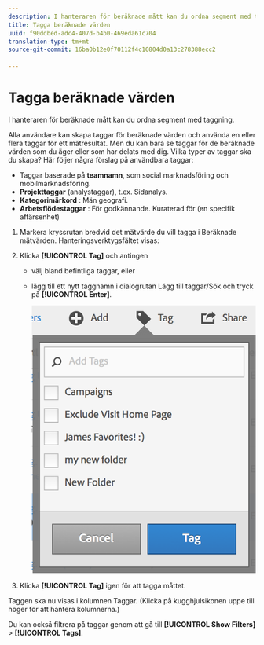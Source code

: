 ```yaml
---
description: I hanteraren för beräknade mått kan du ordna segment med taggning.
title: Tagga beräknade värden
uuid: f90ddbed-adc4-407d-b4b0-469eda61c704
translation-type: tm+mt
source-git-commit: 16ba0b12e0f70112f4c10804d0a13c278388ecc2

---
```



# Tagga beräknade värden

I hanteraren för beräknade mått kan du ordna segment med taggning.

Alla användare kan skapa taggar för beräknade värden och använda en eller flera taggar för ett mätresultat. Men du kan bara se taggar för de beräknade värden som du äger eller som har delats med dig. Vilka typer av taggar ska du skapa? Här följer några förslag på användbara taggar:

* Taggar baserade på **teamnamn**, som social marknadsföring och mobilmarknadsföring.
* **Projekttaggar** (analystaggar), t.ex. Sidanalys.
* **Kategorimärkord** : Män geografi.
* **Arbetsflödestaggar** : För godkännande. Kuraterad för (en specifik affärsenhet)

1. Markera kryssrutan bredvid det mätvärde du vill tagga i Beräknade mätvärden. Hanteringsverktygsfältet visas:
1. Klicka **[!UICONTROL Tag]** och antingen

   * välj bland befintliga taggar, eller
   * lägg till ett nytt taggnamn i dialogrutan Lägg till taggar/Sök och tryck på **[!UICONTROL Enter]**.

      ![](assets/cm_add_tags.png)

1. Klicka **[!UICONTROL Tag]** igen för att tagga måttet.

Taggen ska nu visas i kolumnen Taggar. (Klicka på kugghjulsikonen uppe till höger för att hantera kolumnerna.)

Du kan också filtrera på taggar genom att gå till **[!UICONTROL Show Filters]** > **[!UICONTROL Tags]**.
